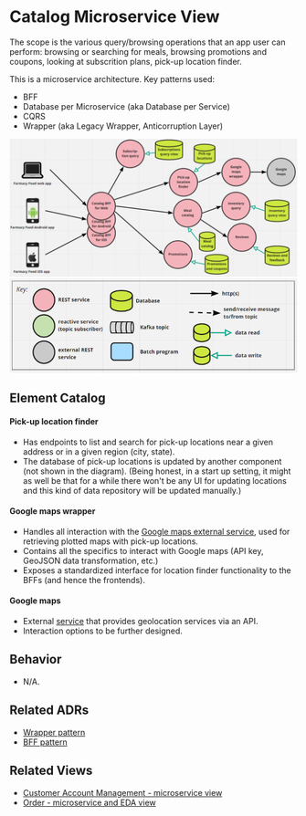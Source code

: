 # Catalog Microservice View 
The scope is the various query/browsing operations that an app user can perform: browsing or searching for meals,
browsing promotions and coupons, looking at subscrition plans, pick-up location finder. 
 
This is a microservice architecture. Key patterns used:
- BFF
- Database per Microservice (aka Database per Service)
- CQRS 
- Wrapper (aka Legacy Wrapper, Anticorruption Layer)

![Catalog runtime view](../images/catalog-microservice-view-primary.png)
![Notation key](../images/notation-key-microservice-views.png)

## Element Catalog 

#### Pick-up location finder
- Has endpoints to list and search for pick-up locations near a given address or in a given region (city, state).
- The database of pick-up locations is updated by another component (not shown in the diagram). (Being honest, in a 
start up setting, it might as well be that for a while there won't be any UI for updating locations and this kind of 
data repository will be updated manually.)

#### Google maps wrapper
- Handles all interaction with the [Google maps external service](https://developers.google.com/maps/solutions/store-locator), 
used for retrieving plotted maps with pick-up locations.
- Contains all the specifics to interact with Google maps (API key, GeoJSON data transformation, etc.)
- Exposes a standardized interface for location finder functionality to the BFFs (and hence the frontends).  

#### Google maps
- External [service](https://developers.google.com/maps/solutions/store-locator) that provides geolocation services via an API. 
- Interaction options to be further designed. 

## Behavior
- N/A.
 
## Related ADRs 
- [Wrapper pattern](../ADRs/ADR003-wrapper-pattern.md)
- [BFF pattern](../ADRs/ADR002-bff-pattern.md)

## Related Views
- [Customer Account Management - microservice view](user-account-mgmt-microservice-view.md)
- [Order - microservice and EDA view](order-microservice-eda-view.md)
 
